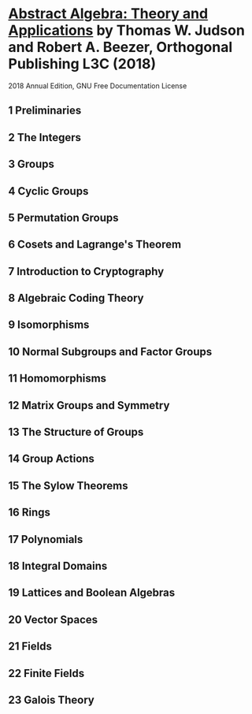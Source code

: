# [Abstract Algebra: Theory and Applications][homepage] by Thomas W. Judson and Robert A. Beezer, Orthogonal Publishing L3C (2018)

2018 Annual Edition, GNU Free Documentation License

[homepage]: http://abstract.ups.edu/

## 1 Preliminaries

## 2 The Integers

## 3 Groups

## 4 Cyclic Groups

## 5 Permutation Groups

## 6 Cosets and Lagrange's Theorem

## 7 Introduction to Cryptography

## 8 Algebraic Coding Theory

## 9 Isomorphisms

## 10 Normal Subgroups and Factor Groups

## 11 Homomorphisms

## 12 Matrix Groups and Symmetry

## 13 The Structure of Groups

## 14 Group Actions

## 15 The Sylow Theorems

## 16 Rings

## 17 Polynomials

## 18 Integral Domains

## 19 Lattices and Boolean Algebras

## 20 Vector Spaces

## 21 Fields

## 22 Finite Fields

## 23 Galois Theory

